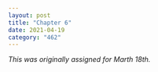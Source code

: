 ```yaml
---
layout: post
title: "Chapter 6"
date: 2021-04-19
category: "462"
---
```


*This was originally assigned for Marth 18th.*

<br/>

